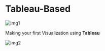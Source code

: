 # Tableau-Based

![img1](https://www.atinternet.com/uploads/Tableau.png)

Making your first Visualization using **Tableau**


![img2](https://miro.medium.com/max/8430/1*ddva9tfMYmDkmua6B2OqBg.jpeg)

